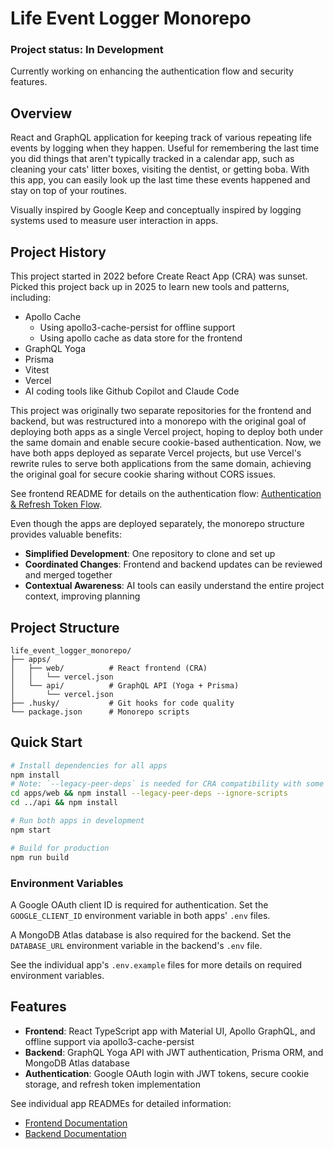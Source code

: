 # Life Event Logger Monorepo

### Project status: In Development

Currently working on enhancing the authentication flow and security features.

## Overview

React and GraphQL application for keeping track of various repeating life events by logging when they happen. Useful for
remembering the last time you did things that aren't typically tracked in a calendar app, such as cleaning your cats'
litter boxes, visiting the dentist, or getting boba. With this app, you can easily look up the last time these events
happened and stay on top of your routines.

Visually inspired by Google Keep and conceptually inspired by logging systems used to measure user interaction in apps.

## Project History

This project started in 2022 before Create React App (CRA) was sunset. Picked this project back up in 2025 to learn new
tools and patterns, including:
- Apollo Cache
    - Using apollo3-cache-persist for offline support
    - Using apollo cache as data store for the frontend
- GraphQL Yoga
- Prisma
- Vitest
- Vercel
- AI coding tools like Github Copilot and Claude Code

This project was originally two separate repositories for the frontend and backend, but was restructured into a monorepo
with the original goal of deploying both apps as a single Vercel project, hoping to deploy both under the same domain
and enable secure cookie-based authentication. Now, we have both apps deployed as separate Vercel projects, but use
Vercel's rewrite rules to serve both applications from the same domain, achieving the original goal for secure cookie
sharing without CORS issues.

See frontend README for details on the authentication flow: [Authentication & Refresh Token Flow](./apps/web/README.md#authentication--refresh-token-flow).

Even though the apps are deployed separately, the monorepo structure provides valuable benefits:

- **Simplified Development**: One repository to clone and set up
- **Coordinated Changes**: Frontend and backend updates can be reviewed and merged together
- **Contextual Awareness**: AI tools can easily understand the entire project context, improving planning

## Project Structure

```
life_event_logger_monorepo/
├── apps/
│   ├── web/          # React frontend (CRA)
│   │   └── vercel.json
│   └── api/          # GraphQL API (Yoga + Prisma)
│       └── vercel.json
├── .husky/           # Git hooks for code quality
└── package.json      # Monorepo scripts
```

## Quick Start

```bash
# Install dependencies for all apps
npm install
# Note: `--legacy-peer-deps` is needed for CRA compatibility with some packages
cd apps/web && npm install --legacy-peer-deps --ignore-scripts
cd ../api && npm install

# Run both apps in development
npm start

# Build for production
npm run build
```

### Environment Variables

A Google OAuth client ID is required for authentication. Set the `GOOGLE_CLIENT_ID` environment variable in both apps'
`.env` files.

A MongoDB Atlas database is also required for the backend. Set the `DATABASE_URL` environment variable in the backend's
`.env` file.

See the individual app's `.env.example` files for more details on required environment variables.

## Features

- **Frontend**: React TypeScript app with Material UI, Apollo GraphQL, and offline support via apollo3-cache-persist
- **Backend**: GraphQL Yoga API with JWT authentication, Prisma ORM, and MongoDB Atlas database
- **Authentication**: Google OAuth login with JWT tokens, secure cookie storage, and refresh token implementation

See individual app READMEs for detailed information:
- [Frontend Documentation](./apps/web/README.md)
- [Backend Documentation](./apps/api/README.md)
